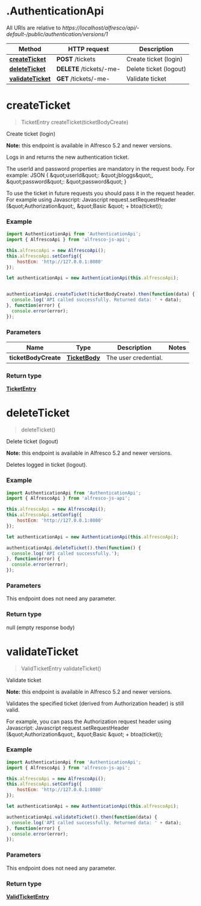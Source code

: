 # .AuthenticationApi

All URIs are relative to *https://localhost/alfresco/api/-default-/public/authentication/versions/1*

Method | HTTP request | Description
------------- | ------------- | -------------
[**createTicket**](AuthenticationApi.md#createTicket) | **POST** /tickets | Create ticket (login)
[**deleteTicket**](AuthenticationApi.md#deleteTicket) | **DELETE** /tickets/-me- | Delete ticket (logout)
[**validateTicket**](AuthenticationApi.md#validateTicket) | **GET** /tickets/-me- | Validate ticket


<a name="createTicket"></a>
# **createTicket**
> TicketEntry createTicket(ticketBodyCreate)

Create ticket (login)

**Note:** this endpoint is available in Alfresco 5.2 and newer versions.

Logs in and returns the new authentication ticket.

The userId and password properties are mandatory in the request body. For example:
JSON
{
    \&quot;userId\&quot;: \&quot;jbloggs\&quot;,
    \&quot;password\&quot;: \&quot;password\&quot;
}

To use the ticket in future requests you should pass it in the request header.
For example using Javascript:
  Javascript
    request.setRequestHeader (\&quot;Authorization\&quot;, \&quot;Basic \&quot; + btoa(ticket));
  


### Example
```javascript
import AuthenticationApi from 'AuthenticationApi';
import { AlfrescoApi } from 'alfresco-js-api';

this.alfrescoApi = new AlfrescoApi();
this.alfrescoApi.setConfig({
    hostEcm: 'http://127.0.0.1:8080'
});

let authenticationApi = new AuthenticationApi(this.alfrescoApi);


authenticationApi.createTicket(ticketBodyCreate).then(function(data) {
  console.log('API called successfully. Returned data: ' + data);
}, function(error) {
  console.error(error);
});

```

### Parameters

Name | Type | Description  | Notes
------------- | ------------- | ------------- | -------------
 **ticketBodyCreate** | [**TicketBody**](TicketBody.md)| The user credential. | 

### Return type

[**TicketEntry**](TicketEntry.md)

<a name="deleteTicket"></a>
# **deleteTicket**
> deleteTicket()

Delete ticket (logout)

**Note:** this endpoint is available in Alfresco 5.2 and newer versions.

Deletes logged in ticket (logout).


### Example
```javascript
import AuthenticationApi from 'AuthenticationApi';
import { AlfrescoApi } from 'alfresco-js-api';

this.alfrescoApi = new AlfrescoApi();
this.alfrescoApi.setConfig({
    hostEcm: 'http://127.0.0.1:8080'
});

let authenticationApi = new AuthenticationApi(this.alfrescoApi);

authenticationApi.deleteTicket().then(function() {
  console.log('API called successfully.');
}, function(error) {
  console.error(error);
});

```

### Parameters
This endpoint does not need any parameter.

### Return type

null (empty response body)

<a name="validateTicket"></a>
# **validateTicket**
> ValidTicketEntry validateTicket()

Validate ticket

**Note:** this endpoint is available in Alfresco 5.2 and newer versions.

Validates the specified ticket (derived from Authorization header) is still valid.

For example, you can pass the Authorization request header using Javascript:
  Javascript
    request.setRequestHeader (\&quot;Authorization\&quot;, \&quot;Basic \&quot; + btoa(ticket));
  


### Example
```javascript
import AuthenticationApi from 'AuthenticationApi';
import { AlfrescoApi } from 'alfresco-js-api';

this.alfrescoApi = new AlfrescoApi();
this.alfrescoApi.setConfig({
    hostEcm: 'http://127.0.0.1:8080'
});

let authenticationApi = new AuthenticationApi(this.alfrescoApi);

authenticationApi.validateTicket().then(function(data) {
  console.log('API called successfully. Returned data: ' + data);
}, function(error) {
  console.error(error);
});

```

### Parameters
This endpoint does not need any parameter.

### Return type

[**ValidTicketEntry**](ValidTicketEntry.md)

